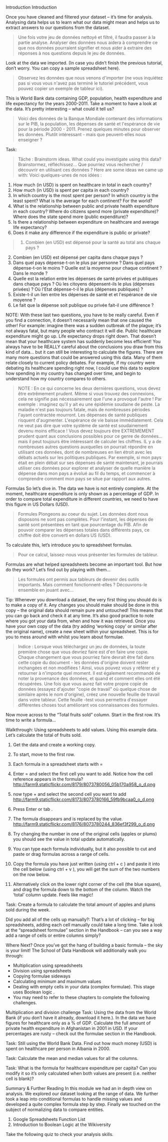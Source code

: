 Introduction
Introduction

Once you have cleaned and filtered your dataset – it’s time for analysis. Analysing data helps us to learn what our data might mean and helps us to extract answers to our questions from the dataset.
> Une fois votre jeu de données nettoyé et filtré, il faudra passer à la partie analyse. Analyser des données nous aidera à comprendre ce que nos données pourraient signifier et nous aider à extraire des réponses à nos questions depuis le jeu de données.

Look at the data we imported. (In case you didn’t finish the previous tutorial, don’t worry. You can copy a sample spreadsheet here).
>Observez les données que nous venons d'importer (ne vous inquiétez pas si vous vous n'avez pas terminé le tutoriel précédent, vous pouvez copier un exemple de tableur ici).

This is World Bank data containing GDP, population, health expenditure and life expectancy for the years 2000-2011. Take a moment to have a look at the data. It’s pretty interesting – what could it tell us?
>Voici des données de la Banque Mondiale contenant des informations sur le PIB, la population, les dépenses de santé et l'espérance de vie pour la période 2000 - 2011. Prenez quelques minutes pour observer les données. Plutôt intéressant - mais que peuvent-elles nous enseigner ?

Task:    
>Tâche :
Brainstorm ideas. What could you investigate using this data?
>Brainstormez, réfléchissez... Que pourriez vous rechercher / découvrir en utilisant ces données ?
Here are some ideas we came up with:
>Voici quelques-unes de nos idées :
1. How much (in USD) is spent on healthcare in total in each country?
2. How much (in USD) is spent per capita in each country?
3. In which country is the most spent per person? In which country is the least spent? What is the average for each continent? For the world?
4. What is the relationship between public and private health expenditure in each country? Where do citizens spend more (private expenditure)? Where does the state spend more (public expenditure)?
5. Is there a relationship between expenditure on healthcare and average life expectancy?
6. Does it make any difference if the expenditure is public or private?
>1. Combien (en USD) est dépensé pour la santé au total ans chaque pays ?
2. Combien (en USD) est dépensé per capita dans chaque pays ?
3. Dans quel pays dépense-t-on le plus par personne ? Dans quel pays dépense-t-on le moins ? Quelle est la moyenne pour chaque continent ? Dans le monde ?
4. Quelle est la relation entre les dépenses de santé privées et publiques dans chaque pays ? Où les citoyens dépensent-ils le plus (dépenses privées) ? Où l'Etat dépense-t-il le plus (dépenses publiques) ?
5. Existe-t-il un lien entre les dépenses de santé et et l'espérance de vie moyenne ?
6. Le fait que la dépense soit publique ou privée fait-il une différence ?

NOTE:
With these last two questions, you have to be really careful. Even if you find a connection, it doesn’t necessarily mean that one caused the other! For example: imagine there was a sudden outbreak of the plague; it’s not always fatal, but many people who contract it will die. Public healthcare expenditure might go up. Life expectancy drops right down. That doesn’t mean that your healthcare system has suddenly become less efficient! You always have to be REALLY careful about the conclusions you draw from this kind of data… but it can still be interesting to calculate the figures.
There are many more questions that could be answered using this data. Many of them relate closely to current policy debates. For example, if my country were debating its healthcare spending right now, I could use this data to explore how spending in my country has changed over time, and begin to understand how my country compares to others.
> NOTE :
En ce qui concerne les deux dernières questions, vous devez être extrêmement prudent. Même si vous trouvez des connexions, cela ne signifie pas nécessairement que l'une a provoqué l'autre ! Par exemple : imaginez qu'il y ait eu une épidémie soudaine de peste. La maladie n'est pas toujours fatale, mais de nombreuses périodes l'ayant contractée mourront. Les dépenses de santé publiques risquent d'augmenter. L'espérance de vie baisse immédiatement. Cela ne veut pas dire que votre système de santé est soudainement devenu moins efficace ! Vous devez toujours être EXTREMEMENT prudent quant aux conclusions possibles pour ce genre de données... mais il peut toujours être intéressant de calculer les chiffres.
IL y a de nombreuses autres questions auxquelles on pourrait répondre en utilisant ces données, dont de nombreuses en lien étroit avec les débats actuels sur les politiques publiques. Par exemple, si mon pays était en plein débat sur ses dépenses de santé maintenant, je pourrais utiliser ces données pour explorer et analyser de quelle manière la dépense dans mon pays a évolué au fil du temps, et commencer à comprendre comment mon pays se situe par rapport aux autres.  

Formulas
So let’s dive in. The data we have is not entirely complete. At the moment, healthcare expenditure is only shown as a percentage of GDP. In order to compare total expenditure in different countries, we need to have this figure in US Dollars (USD).
> Formules
Plongeons au coeur du sujet. Les données dont nous disposons ne sont pas complètes. Pour l'instant, les dépenses de santé sont présentées en tant que pourcentage du PIB. Afin de pouvoir comparer les dépenses totales dans différents pays, ce chiffre doit être converti en dollars US (USD).

To calculate this, let’s introduce you to spreadsheet formulas.
> Pour ce calcul, laissez-nous vous présenter les formules de tableur. 

Formulas are what helped spreadsheets become an important tool. But how do they work? Let’s find out by playing with them…
> Les formules ont permis aux tableurs de devenir des outils importants. Mais comment fonctionnent-elles ? Découvrons-le ensemble en jouant avec...

Tip:
Whenever you download a dataset, the very first thing you should do is to make a copy of it. Any changes you should make should be done in this copy – the original data should remain pure and untouched! This means that you can go back and check it at any time. It’s also good practice to note where you got your data from, when and how it was retrieved.
Once you have your own copy of the data (try adding ‘working copy’ or similar after the original name), create a new sheet within your spreadsheet. This is for you to mess around with whilst you learn about formulae.
> Indice :
Lorsque vous téléchargez un jeu de données, la toute première chose que vous devriez faire est d'en faire une copie. Chaque changement que vous pourriez faire devrait être fait dans cette copie du document - les données d'origine doivent rester inchangées et non modifiées ! Ainsi, vous pouvez vous y référer et y retourner à n'importe quel moment. Il est également recommandé de noter la provenance des données, et quand et comment elles ont été récupérées.
Une fois que vous aurez fait votre propre copie de données (essayez d'ajouter "copie de travail" où quelque chose de similaire après le nom d'origine), créez une nouvelle feuille de travail dans votre tableur. Cette feuille -test vous permettra d'essayer différentes choses tout améliorant vos connaissances des formules. 

Now move across to the “Total fruits sold” column. Start in the first row. It’s time to write a formula…

Walkthrough: Using spreadsheets to add values.
Using this example data. Let’s calculate the total of fruits sold.

1. Get the data and create a working copy.

2. To start, move to the first row.

3. Each formula in a spreadsheet starts with =

4. Enter = and select the first cell you want to add. Notice how the cell reference appears in the formula?
http://farm9.staticflickr.com/8179/8073780056_05b170a958_o_d.png

5. now type + and select the second cell you want to add
http://farm9.staticflickr.com/8173/8073780166_59fb9bcaa0_o_d.png

6. Press Enter or tab .

7. The formula disappears and is replaced by the value.
http://farm9.staticflickr.com/8176/8073780244_836ef3f299_o_d.png

8. Try changing the number in one of the original cells (apples or plums) you should see the value in total update automatically.

9. You can type each formula individually, but it also possible to cut and paste or drag formulas across a range of cells.

10. Copy the formula you have just written (using ctrl + c ) and paste it into the cell below (using ctrl + v ), you will get the sum of the two numbers on the row below.

11. Alternatively click on the lower right corner of the cell (the blue square), and drag the formula down to the bottom of the column. Watch the ‘total’ column update. Feels like magic!



Task: Create a formula to calculate the total amount of apples and plums sold during the week.

Did you add all of the cells up manually?: That’s a lot of clicking – for big spreadsheets, adding each cell manually could take a long time. Take a look at the “spreadsheet formulae” section in the Handbook – can you see a way add a range of cells or entire columns simply?

Where Next?
Once you’ve got the hang of building a basic formula – the sky is your limit! The School of Data Handbook will additionally walk you through:

- Multiplication using spreadsheets
- Division using spreadsheets
- Copying formulae sideways
- Calculating minimum and maximum values
- Dealing with empty cells in your data (complex formulae). This stage uses Boolean logic .
- You may need to refer to these chapters to complete the following challenges.

Multiplication and division challenge
Task: Using the data from the World Bank (if you don’t have it already, download it here.). In the data we have figures for healthcare only as a % of GDP. Calculate the full amount of private health expenditure in Afghanistan in 2001 in USD. If your percentages are rusty – check out the formulae section in the Handbook.

Task: Still using the World Bank Data. Find out how much money (USD) is spent on healthcare per person in Albania in 2000.

Task: Calculate the mean and median values for all the columns.

Task: What is the formula for healthcare expenditure per capita? Can you modify it so it’s only calculated when both values are present (i.e. neither cell is blank)?

Summary & Further Reading
In this module we had an in depth view on analysis. We explored our dataset looking at the range of data. We further took a leap into conditional formulas to handle missing values and developed a quite complex formula step by step. Finally we touched on the subject of normalizing data to compare entities.

1. Google Spreadsheets Function List
2. Introduction to Boolean Logic at the Wikiversity

Take the following quiz to check your analysis skills.
